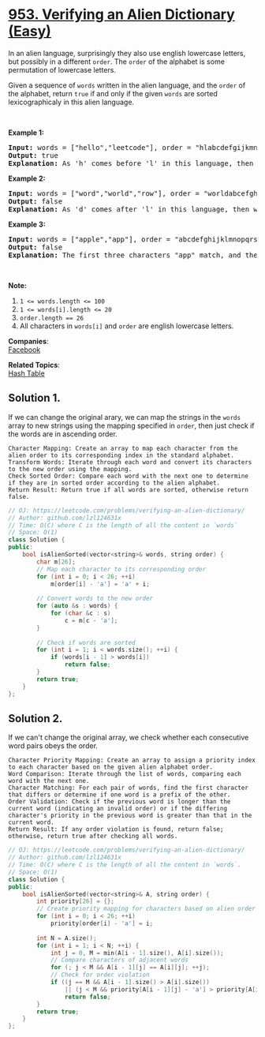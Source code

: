 # [953. Verifying an Alien Dictionary (Easy)](https://leetcode.com/problems/verifying-an-alien-dictionary/)

<p>In an alien language, surprisingly they also use english lowercase letters, but possibly&nbsp;in a different <code>order</code>. The&nbsp;<code>order</code> of the alphabet&nbsp;is some permutation&nbsp;of lowercase letters.</p>

<p>Given a sequence of <code>words</code>&nbsp;written in the alien language,&nbsp;and the <code>order</code> of the alphabet,&nbsp;return <code>true</code> if and only if the given <code>words</code>&nbsp;are sorted lexicographicaly in this alien language.</p>

<p>&nbsp;</p>

<div>
<p><strong>Example 1:</strong></p>

<pre><strong>Input: </strong>words = <span id="example-input-1-1">["hello","leetcode"]</span>, order = <span id="example-input-1-2">"hlabcdefgijkmnopqrstuvwxyz"</span>
<strong>Output: </strong><span id="example-output-1">true</span>
<strong>Explanation: </strong><span id="example-output-1">As 'h' comes before 'l' in this language, then the sequence is sorted.</span>
</pre>

<div>
<p><strong>Example 2:</strong></p>

<pre><strong>Input: </strong>words = <span id="example-input-2-1">["word","world","row"]</span>, order = <span id="example-input-2-2">"worldabcefghijkmnpqstuvxyz"</span>
<strong>Output: </strong><span id="example-output-2">false</span>
<strong>Explanation: </strong><span id="example-output-1">As 'd' comes after 'l' in this language, then words[0] &gt; words[1], hence the sequence is unsorted.</span>
</pre>

<div>
<p><strong>Example 3:</strong></p>

<pre><strong>Input: </strong>words = <span id="example-input-3-1">["apple","app"]</span>, order = <span id="example-input-3-2">"abcdefghijklmnopqrstuvwxyz"</span>
<strong>Output: </strong><span id="example-output-3">false
</span><strong>Explanation: </strong>The first three characters "app" match, and the second string is shorter (in size.) According to lexicographical rules "apple" &gt; "app", because 'l' &gt; '∅', where '∅' is defined as the blank character which is less than any other character (<a href="https://en.wikipedia.org/wiki/Lexicographical_order" target="_blank">More info</a>).
</pre>

<p>&nbsp;</p>

<p><strong>Note:</strong></p>

<ol>
	<li><code>1 &lt;= words.length &lt;= 100</code></li>
	<li><code>1 &lt;= words[i].length &lt;= 20</code></li>
	<li><code>order.length == 26</code></li>
	<li>All characters in <code>words[i]</code> and <code>order</code> are english lowercase letters.</li>
</ol>
</div>
</div>
</div>


**Companies**:  
[Facebook](https://leetcode.com/company/facebook)

**Related Topics**:  
[Hash Table](https://leetcode.com/tag/hash-table/)

## Solution 1.

If we can change the original arary, we can map the strings in the `words` array to new strings using the mapping specified in `order`, then just check if the words are in ascending order.

	Character Mapping: Create an array to map each character from the alien order to its corresponding index in the standard alphabet.
	Transform Words: Iterate through each word and convert its characters to the new order using the mapping.
	Check Sorted Order: Compare each word with the next one to determine if they are in sorted order according to the alien alphabet.
	Return Result: Return true if all words are sorted, otherwise return false.

```cpp
// OJ: https://leetcode.com/problems/verifying-an-alien-dictionary/
// Author: github.com/lzl124631x
// Time: O(C) where C is the length of all the content in `words`
// Space: O(1)
class Solution {
public:
    bool isAlienSorted(vector<string>& words, string order) {
        char m[26];
        // Map each character to its corresponding order
        for (int i = 0; i < 26; ++i) 
            m[order[i] - 'a'] = 'a' + i;
        
        // Convert words to the new order
        for (auto &s : words) {
            for (char &c : s) 
                c = m[c - 'a'];
        }
        
        // Check if words are sorted
        for (int i = 1; i < words.size(); ++i) {
            if (words[i - 1] > words[i]) 
                return false;
        }
        return true;
    }
};

```

## Solution 2.

If we can't change the original array, we check whether each consecutive word pairs obeys the order.

	Character Priority Mapping: Create an array to assign a priority index to each character based on the given alien alphabet order.
	Word Comparison: Iterate through the list of words, comparing each word with the next one.
	Character Matching: For each pair of words, find the first character that differs or determine if one word is a prefix of the other.
	Order Validation: Check if the previous word is longer than the current word (indicating an invalid order) or if the differing character's priority in the previous word is greater than that in the current word.
	Return Result: If any order violation is found, return false; otherwise, return true after checking all words.

```cpp
// OJ: https://leetcode.com/problems/verifying-an-alien-dictionary/
// Author: github.com/lzl124631x
// Time: O(C) where C is the length of all the content in `words`.
// Space: O(1)
class Solution {
public:
    bool isAlienSorted(vector<string>& A, string order) {
        int priority[26] = {};
        // Create priority mapping for characters based on alien order
        for (int i = 0; i < 26; ++i) 
            priority[order[i] - 'a'] = i;
        
        int N = A.size();
        for (int i = 1; i < N; ++i) {
            int j = 0, M = min(A[i - 1].size(), A[i].size());
            // Compare characters of adjacent words
            for (; j < M && A[i - 1][j] == A[i][j]; ++j);
            // Check for order violation
            if ((j == M && A[i - 1].size() > A[i].size())
                || (j < M && priority[A[i - 1][j] - 'a'] > priority[A[i][j] - 'a'])) 
                return false;
        }
        return true;
    }
};

```
